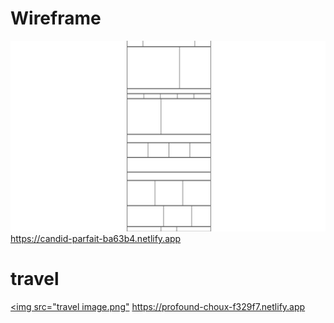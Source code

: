<h1>Wireframe</h1>

<a href="https://candid-parfait-ba63b4.netlify.app"><img src="wireframe image.png"></a>
https://candid-parfait-ba63b4.netlify.app


<h1>travel</h1>

<a href="https://profound-choux-f329f7.netlify.app"><img src="travel image.png"</a>
https://profound-choux-f329f7.netlify.app
